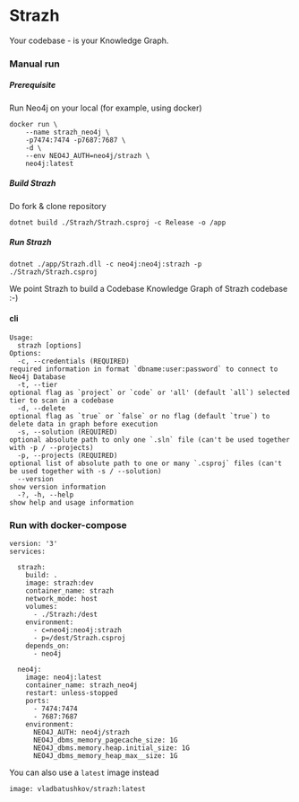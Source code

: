 # Strazh
Your codebase - is your Knowledge Graph.

### Manual run

##### Prerequisite

Run Neo4j on your local (for example, using docker)

```
docker run \
    --name strazh_neo4j \
    -p7474:7474 -p7687:7687 \
    -d \
    --env NEO4J_AUTH=neo4j/strazh \
    neo4j:latest
```

##### Build Strazh

Do fork & clone repository

```
dotnet build ./Strazh/Strazh.csproj -c Release -o /app
```

##### Run Strazh

```
dotnet ./app/Strazh.dll -c neo4j:neo4j:strazh -p ./Strazh/Strazh.csproj
```

We point Strazh to build a Codebase Knowledge Graph of Strazh codebase :-)

#### cli

```
Usage:
  strazh [options]
Options:
  -c, --credentials (REQUIRED)
required information in format `dbname:user:password` to connect to Neo4j Database
  -t, --tier
optional flag as `project` or `code` or 'all' (default `all`) selected tier to scan in a codebase
  -d, --delete
optional flag as `true` or `false` or no flag (default `true`) to delete data in graph before execution
  -s, --solution (REQUIRED)
optional absolute path to only one `.sln` file (can't be used together with -p / --projects)
  -p, --projects (REQUIRED)
optional list of absolute path to one or many `.csproj` files (can't be used together with -s / --solution)
  --version                                     
show version information
  -?, -h, --help                                
show help and usage information
```

### Run with docker-compose

```
version: '3'
services:

  strazh:
    build: .
    image: strazh:dev
    container_name: strazh
    network_mode: host
    volumes:
      - ./Strazh:/dest
    environment:
      - c=neo4j:neo4j:strazh
      - p=/dest/Strazh.csproj
    depends_on:
      - neo4j

  neo4j:
    image: neo4j:latest
    container_name: strazh_neo4j
    restart: unless-stopped
    ports:
      - 7474:7474
      - 7687:7687
    environment:
      NEO4J_AUTH: neo4j/strazh
      NEO4J_dbms_memory_pagecache_size: 1G
      NEO4J_dbms.memory.heap.initial_size: 1G
      NEO4J_dbms_memory_heap_max__size: 1G
``` 

You can also use a `latest` image instead
```
image: vladbatushkov/strazh:latest
```